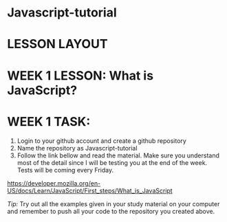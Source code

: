 # Javascript-tutorial

# LESSON LAYOUT

# WEEK 1 LESSON: What is JavaScript?

# WEEK 1 TASK:
  1. Login to your github account and create a github repository
  2. Name the repository as Javascript-tutorial
  3. Follow the link bellow and read the material. Make sure you understand most of the detail since 
     I will be testing you at the end of the week. Tests will be coming every Friday.


https://developer.mozilla.org/en-US/docs/Learn/JavaScript/First_steps/What_is_JavaScript

*Tip:* Try out all the examples given in your study material on your computer and remember to push all your code to the repository you created above.
